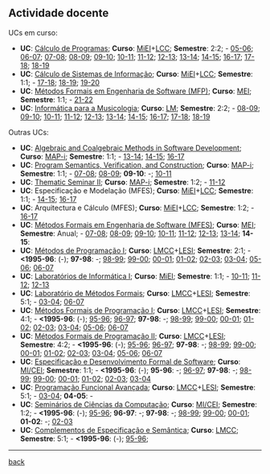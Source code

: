 
## Actividade docente

UCs em curso:

* **UC**: [Cálculo de Programas](https://www4.di.uminho.pt/~jno/sitedi/uc_8504P3.html); **Curso**: [MiEI](http://miei.di.uminho.pt)+[LCC](http://lcc.di.uminho.pt); **Semestre**: 2:2;  - [05-06](http://www.di.uminho.pt/~jsp/CalcProg/); [06-07](http://www.di.uminho.pt/~jno/html/cp-0607.html); [07-08](http://www.di.uminho.pt/~jno/html/cp-0708.html); [08-09](http://www.di.uminho.pt/~jno/html/cp-0809.html); [09-10](http://wiki.di.uminho.pt/twiki/bin/view/Education/CP0910/WebHome); [10-11](http://wiki.di.uminho.pt/twiki/bin/view/Education/CP1011/WebHome); [11-12](http://wiki.di.uminho.pt/twiki/bin/view/Education/CP1112/WebHome); [12-13](http://wiki.di.uminho.pt/twiki/bin/view/Education/CP1213/WebHome); [13-14](http://wiki.di.uminho.pt/twiki/bin/view/Education/CP1314/WebHome); [14-15](http://wiki.di.uminho.pt/twiki/bin/view/Education/CP1415/WebHome); [16-17](http://wiki.di.uminho.pt/twiki/bin/view/Education/CP1617/WebHome); [17-18](http://wiki.di.uminho.pt/twiki/bin/view/Education/CP1718/WebHome); [18-19](http://wiki.di.uminho.pt/twiki/bin/view/Education/CP/WebHome)
* **UC**: [Cálculo de Sistemas de Informação](https://www4.di.uminho.pt/~jno/sitedi/uc_ME78ME7800006081.html); **Curso**: [MiEI](http://miei.di.uminho.pt)+[LCC](http://lcc.di.uminho.pt); **Semestre**: 1:1;  - [17-18](http://wiki.di.uminho.pt/twiki/bin/view/Education/MFES1718/CSI); [18-19](http://wiki.di.uminho.pt/twiki/bin/view/Education/MFES1819/CSI); [19-20](http://wiki.di.uminho.pt/twiki/bin/view/Education/MFES/CSI)
* **UC**: [Métodos Formais em Engenharia de Software (MFP)](https://haslab.github.io/MFES/); **Curso**: [MEI](https://web.di.uminho.pt/sitedi/meinf); **Semestre**: 1:1;  - [21-22](https://haslab.github.io/MFES/)
* **UC**: [Informática para a Musicologia](https://www4.di.uminho.pt/~jno/sitedi/uc_F105O8.html); **Curso**: [LM](http://www.musica.ilch.uminho.pt/); **Semestre**: 2:2;  - [08-09](http://www.di.uminho.pt/~jno/html/ipm-0809.html); [09-10](http://www.di.uminho.pt/~jno/html/ipm-0910.html); [10-11](http://www.di.uminho.pt/~jno/html/ipm-1011.html); [11-12](http://www.di.uminho.pt/~jno/html/ipm-1112.html); [12-13](http://www.di.uminho.pt/~jno/html/ipm-1213.html); [13-14](http://www.di.uminho.pt/~jno/html/ipm-1314.html); [14-15](http://www.di.uminho.pt/~jno/html/ipm-1415.html); [16-17](http://www.di.uminho.pt/~jno/html/ipm-1617.html); [17-18](http://www.di.uminho.pt/~jno/html/ipm-1718.html); [18-19](http://www.di.uminho.pt/~jno/html/ipm-1819.html)

Outras UCs:

* **UC**: [Algebraic and Coalgebraic Methods in Software Development](http://www.map.edu.pt/i/2014/courses); **Curso**: [MAP-i](http://www.map.edu.pt/i/); **Semestre**: 1:1;  - [13-14](http://wiki.di.uminho.pt/twiki/bin/view/Education/ACMSD/WebHome); [14-15](http://wiki.di.uminho.pt/twiki/bin/view/Education/ACMSD/WebHome); [16-17](http://wiki.di.uminho.pt/twiki/bin/view/Education/ACMSD/WebHome)
* **UC**: [Program Semantics, Verification, and Construction](http://wiki.di.uminho.pt/twiki/bin/view/Education/MapiFc/WebHome); **Curso**: [MAP-i](http://www.map.edu.pt/i/); **Semestre**: 1:1;  - [07-08](http://wiki.di.uminho.pt/twiki/bin/view/Education/MapiFc/0708); [08-09](http://wiki.di.uminho.pt/twiki/bin/view/Education/MapiFc/0809); **09-10**: -; [10-11](http://wiki.di.uminho.pt/twiki/bin/view/Education/MapiFc/1011)
* **UC**: [Thematic Seminar II](http://www.di.uminho.pt/~jno/MAPi-TS-1112); **Curso**: [MAP-i](http://www.map.edu.pt/i/); **Semestre**: 1:2;  - [11-12](http://www.di.uminho.pt/~jno/MAPi-TS-1112)
* **UC**: Especificação e Modelação (MFES); **Curso**: [MiEI](http://miei.di.uminho.pt)+[LCC](http://lcc.di.uminho.pt); **Semestre**: 1:1;  - [14-15](http://wiki.di.uminho.pt/twiki/bin/view/Education/EM/WebHome); [16-17](http://wiki.di.uminho.pt/twiki/bin/view/Education/EM/WebHome)
* **UC**: Arquitectura e Cálculo (MFES); **Curso**: [MiEI](http://miei.di.uminho.pt)+[LCC](http://lcc.di.uminho.pt); **Semestre**: 1:2;  - [16-17](http://wiki.di.uminho.pt/twiki/bin/view/Education/MFES1617/AC)
* **UC**: [Métodos Formais em Engenharia de Software (MFES)](http://mei.di.uminho.pt/?q=pt-pt/mfes); **Curso**: [MEI](https://web.di.uminho.pt/sitedi/meinf); **Semestre**: Anual;  - [07-08](http://www.di.uminho.pt/~jno/html/mfes-0708.html); [08-09](http://www.di.uminho.pt/~jno/html/mfes-0809.html); [09-10](http://wiki.di.uminho.pt/twiki/bin/view/Education/MFES0910); [10-11](http://wiki.di.uminho.pt/twiki/bin/view/Education/MFES1011); [11-12](http://wiki.di.uminho.pt/twiki/bin/view/Education/MFES1112); [12-13](http://wiki.di.uminho.pt/twiki/bin/view/Education/MFES1213); [13-14](http://wiki.di.uminho.pt/twiki/bin/view/Education/MFES1314); **14-15**:
* **UC**: [Métodos de Programação I](http://www.di.uminho.pt/~jno/html/mpi.html); **Curso**: [LMCC](http://www.di.uminho.pt/lmcc)+[LESI](http://www.di.uminho.pt/lesi); **Semestre**: 2:1;  - **<1995-96**: (-); **97-98**: -; [98-99](http://www.di.uminho.pt/~jno/html/mpi-9899.html); [99-00](http://www.di.uminho.pt/~jno/html/mpi-9900.html); [00-01](http://www.di.uminho.pt/~jno/html/mpi-0001.html); [01-02](http://www.di.uminho.pt/~jno/html/mpi-0102.html); [02-03](http://www.di.uminho.pt/~jno/html/mpi-0203.html); [03-04](http://www.di.uminho.pt/~jno/html/mpi-0304.html); [05-06](http://www.di.uminho.pt/~jno/html/mpi-0506.html); [06-07](http://www.di.uminho.pt/~jno/html/mpi-0607.html)
* **UC**: [Laboratórios de Informática I](http://www.di.uminho.pt/ensino/licenciaturas/lei/plano-de-estudos/laboratorios-de-informatica-i); **Curso**: [MiEI](http://miei.di.uminho.pt); **Semestre**: 1:1;  - [10-11](http://wiki.di.uminho.pt/twiki/bin/view/Education/LI11011/WebHome); [11-12](http://wiki.di.uminho.pt/twiki/bin/view/Education/LI11112/WebHome); [12-13](http://wiki.di.uminho.pt/twiki/bin/view/Education/LI1/WebHome)
* **UC**: [Laboratório de Métodos Formais](http://www.di.uminho.pt/~jno/html/labmf.html); **Curso**: [LMCC](http://www.di.uminho.pt/lmcc)+[LESI](http://www.di.uminho.pt/lesi); **Semestre**: 5:1;  - [03-04](http://www.di.uminho.pt/~jno/html/labmf.html); [06-07](http://www.di.uminho.pt/~jno/html/labmf.html)
* **UC**: [Métodos Formais de Programação I](http://www.di.uminho.pt/~jno/html/mi.html); **Curso**: [LMCC](http://www.di.uminho.pt/lmcc)+[LESI](http://www.di.uminho.pt/lesi); **Semestre**: 4:1;  - **<1995-96**: (-); [95-96](http://www.di.uminho.pt/~jno/html/mfp-i-9596.html); [96-97](http://www.di.uminho.pt/~jno/html/mfp-i-9697.html); **97-98**: -; [98-99](http://www.di.uminho.pt/~jno/html/mi-9899.html); [99-00](http://www.di.uminho.pt/~jno/html/mi-9900.html); [00-01](http://www.di.uminho.pt/~jno/html/mi-0001.html); [01-02](http://www.di.uminho.pt/~jno/html/mi-0102.html); [02-03](http://www.di.uminho.pt/~jno/html/mi-0203.html); [03-04](http://www.di.uminho.pt/~jno/html/mi-0304.html); [05-06](http://www.di.uminho.pt/~jno/html/mi-0506.html); [06-07](http://www.di.uminho.pt/~jno/html/mi-0607.html)
* **UC**: [Métodos Formais de Programação II](http://www.di.uminho.pt/~jno/html/mii.html); **Curso**: [LMCC](http://www.di.uminho.pt/lmcc)+[LESI](http://www.di.uminho.pt/lesi); **Semestre**: 4:2;  - **<1995-96**: (-); [95-96](http://www.di.uminho.pt/~jno/html/mii-9596.html); [96-97](http://www.di.uminho.pt/~jno/html/mii-9697.html); **97-98**: -; [98-99](http://www.di.uminho.pt/~jno/html/mii-9899.html); [99-00](http://www.di.uminho.pt/~jno/html/mii-9900.html); [00-01](http://www.di.uminho.pt/~jno/html/mii-0001.html); [01-02](http://www.di.uminho.pt/~jno/html/mii-0102.html); [02-03](http://www.di.uminho.pt/~jno/html/mii-0203.html); [03-04](http://www.di.uminho.pt/~jno/html/mii-0304.html); [05-06](http://www.di.uminho.pt/~jno/html/mii-0506.html); [06-07](http://www.di.uminho.pt/~jno/html/mii-0607.html)
* **UC**: [Especificação e Desenvolvimento Formal de Software](http://www.di.uminho.pt/~jno/html/edfs.html); **Curso**: [MI/CEI](http://mi.di.uminho.pt/); **Semestre**: 1:1;  - **<1995-96**: (-); **95-96**: -; [96-97](http://www.di.uminho.pt/~jno/html/edfs-9697.html); **97-98**: -; [98-99](http://www.di.uminho.pt/~jno/html/edfs-9899.html); [99-00](http://www.di.uminho.pt/~jno/html/edfs-9900.html); [00-01](http://www.di.uminho.pt/~jno/html/edfs-0001.html); [01-02](http://www.di.uminho.pt/~jno/html/edfs-0102.html); [02-03](http://www.di.uminho.pt/~jno/html/edfs-0203.html); [03-04](http://www.di.uminho.pt/~jno/html/edfs-0304.html)
* **UC**: [Programação Funcional Avançada](http://www.di.uminho.pt/~jno/html/afp.html); **Curso**: [LMCC](http://www.di.uminho.pt/lmcc)+[LESI](http://www.di.uminho.pt/lesi); **Semestre**: 5:1;  - [03-04](http://www.di.uminho.pt/~jno/html/afp.html); **04-05**: -
* **UC**: [Seminários de Ciências da Computação](http://www.di.uminho.pt/~jno/html/scc.html); **Curso**: [MI/CEI](http://mi.di.uminho.pt/); **Semestre**: 1:2;  - **<1995-96**: (-); [95-96](http://www.di.uminho.pt/~jno/html/scc-9596.html); **96-97**: -; **97-98**: -; [98-99](http://www.di.uminho.pt/~jno/html/scc-9899.html); [99-00](http://www.di.uminho.pt/~jno/html/scc-9900.html); [00-01](http://www.di.uminho.pt/~jno/html/scc-0001.html); **01-02**: -; [02-03](http://www.di.uminho.pt/~jno/html/scc-0102.html)
* **UC**: [Complementos de Especificação e Semântica](http://www.di.uminho.pt/~jno/html/7009o4.html); **Curso**: [LMCC](http://www.di.uminho.pt/lmcc); **Semestre**: 5:1;  - **<1995-96**: (-); [95-96](http://www.di.uminho.pt/~jno/ps/o6-9596.pdf); 

---

[back](https://www.di.uminho.pt/~jno)
